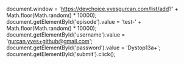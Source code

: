 document.window = 'https://devchoice.yvesgurcan.com/list/add?' + Math.floor(Math.random() * 10000); document.getElementById('episode').value = 'test-' + Math.floor(Math.random() * 10000); document.getElementById('username').value = 'gurcan.yves+github@gmail.com'; document.getElementById('password').value = 'Dystop13a+'; document.getElementById('submit').click();